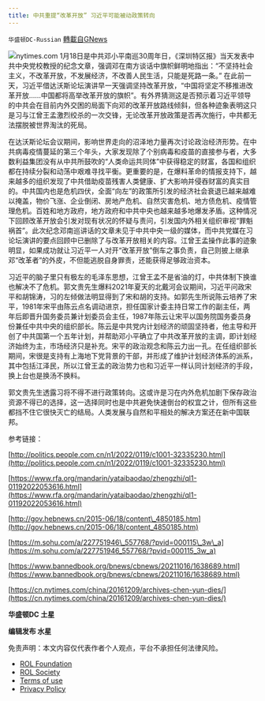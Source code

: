 ```yaml
---
title: 中共重提“改革开放” 习近平可能被动政策转向
---
```

`华盛顿DC-Russian` [轉載自GNews](https://gnews.org/zh-hans/1898956/)

![](https://assets.gnews.org/wp-content/uploads/2022/01/D.jpg)nytimes.com
1月18日是中共邓小平南巡30周年日，《深圳特区报》当天发表中共中央党校教授的纪念文章，强调邓在南方谈话中旗帜鲜明地指出：“不坚持社会主义，不改革开放，不发展经济，不改善人民生活，只能是死路一条。” 在此前一天，习近平借达沃斯论坛演讲早一天强调坚持改革开放，“中国将坚定不移推进改革开放……中国都将高举改革开放的旗帜”。有外界猜测这是否预示着习近平领导的中共会在目前内外交困的局面下向邓的改革开放路线倾斜，但各种迹象表明这只是习与江曾王孟激烈绞杀的一次交锋，无论改革开放政策是否再次施行，中共都无法摆脱被世界淘汰的死局。

在达沃斯论坛会议期间，影响世界走向的沼泽地力量再次讨论政治经济形势。在中共病毒疫情蔓延的第三个年头，大家发现除了个别病毒和疫苗的直接参与者，大多数利益集团没有从中共所鼓吹的“人类命运共同体”中获得稳定的财富，各国和组织都在持续分裂和动荡中艰难寻找平衡。更重要的是，在爆料革命的情报支持下，越来越多的组织发现了中共借助疫苗残害人类健康、扩大影响并侵吞财富的真实目的。中共国内也是危机四伏，全面“向左”的政策所引发的经济社会衰退已越来越难以掩盖，物价飞涨、企业倒闭、房地产危机、自然灾害危机、地方债危机、疫情管理危机。百姓和地方政府，地方政府和中共中央也越来越多地爆发矛盾。这种情况下回顾改革开放会引发对现有状况的怀疑与责问，引发国内外相关组织审视“罪魁祸首”。此次纪念邓南巡讲话的文章未见于中共中央一级的媒体，而中共党媒在习论坛演讲的要点回顾中已删除了与改革开放相关的内容。江曾王孟操作此事的迹象明显，如果成功就让习近平一人对开“改革开放”倒车之事负责，自己则披上继承邓“改革者”的外皮，不但能逃脱自身罪责，还能获得足够政治资本。

习近平的脑子里只有极左的毛泽东思想，江曾王孟不是省油的灯，中共体制下换谁也解决不了危机。郭文贵先生爆料2021年夏天的北戴河会议期间，习近平问政宋平和胡锦涛，习的左倾做法明显得到了宋和胡的支持。如郭先生所说陈云培养了宋平，1981年宋平由陈云点名调动进京，担任国家计委主持日常工作的副主任，两年后即晋升国务委员兼计划委员会主任，1987年陈云让宋平以国务院国务委员身份兼任中共中央的组织部长。陈云是中共党内计划经济的顽固坚持者，他主导和开创了中共国第一个五年计划，并帮助邓小平确立了中共改革开放的主调，即计划经济始终为主，市场经济只是补充。宋平的政治观念和陈云力出一孔。在任组织部长期间，宋很是支持有上海地下党背景的干部，并形成了维护计划经济体系的派系，其中包括江泽民，所以江曾王孟的政治势力也和习近平一样认同计划经济的手段，换上台也是换汤不换料。

郭文贵先生透露习将不得不进行政策转向。这或许是习在内外危机加剧下保存政治资源不得已的选择，这一选择同时也是中共避免快速倒台的权宜之计，但所有这些都挡不住它很快灭亡的结局。人类发展与自然和平相处的解决方案还在新中国联邦。

参考链接：

[http://politics.people.com.cn/n1/2022/0119/c1001-32335230.html](http://politics.people.com.cn/n1/2022/0119/c1001-32335230.html)

[https://www.rfa.org/mandarin/yataibaodao/zhengzhi/ql1-01192022053616.html](https://www.rfa.org/mandarin/yataibaodao/zhengzhi/ql1-01192022053616.html)

[http://gov.hebnews.cn/2015-06/18/content\_4850185.htm](http://gov.hebnews.cn/2015-06/18/content_4850185.htm)

[https://m.sohu.com/a/227751946\_557768/?pvid=000115\_3w\_a](https://m.sohu.com/a/227751946_557768/?pvid=000115_3w_a)

[https://www.bannedbook.org/bnews/cbnews/20211016/1638689.html](https://www.bannedbook.org/bnews/cbnews/20211016/1638689.html)

[https://cn.nytimes.com/china/20161209/archives-chen-yun-dies/](https://cn.nytimes.com/china/20161209/archives-chen-yun-dies/)

**华盛顿DC 土星**

**编辑发布  水星**

 

免责声明：本文内容仅代表作者个人观点，平台不承担任何法律风险。

- [ROL Foundation](https://rolfoundation.org/)
- [ROL Society](https://rolsociety.org/)
- [Terms of use](https://gnews.org/terms-of-use-3/)
- [Privacy Policy](https://gnews.org/privacy-policy/)
